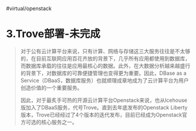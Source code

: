 #virtual/openstack

# 3.Trove部署-未完成

> 对于公有云计算平台来说，只有计算、网络与存储这三大服务往往是不太够的，在目前互联网应用百花齐放的背景下，几乎所有应用都使用到数据库，而数据库承载的往往是应用最核心的数据。此外，在大数据分析越来越盛行的背景下，对数据库的可靠便捷管理也变得更为重要。因此，DBase as a Service（DBaaS，数据库服务）也就顺理成章地成为了云计算平台为用户创造价值的一个重要服务。 &#x20;
>
> 因此，对于最炙手可热的开源云计算平台Openstack来说，也从Icehouse版加入了DBaaS服务，代号Trove。直到去年底发布的Openstack Liberty版本，Trove已经经过了4个版本的迭代发布，目前已经成为Openstack官方可选的核心服务之一。

